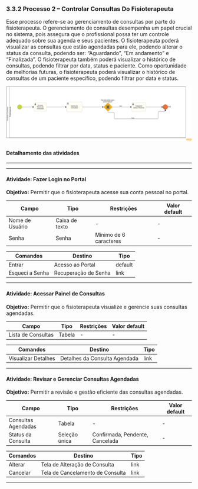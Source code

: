 ### 3.3.2 Processo 2 – Controlar Consultas Do Fisioterapeuta

Esse processo refere-se ao gerenciamento de consultas por parte do fisioterapeuta. O gerenciamento de consultas desempenha um papel crucial no sistema, pois assegura que o profissional possa ter um controle adequado sobre sua agenda e seus pacientes. O fisioterapeuta poderá visualizar as consultas que estão agendadas para ele, podendo alterar o status da consulta, podendo ser: “Aguardando”, “Em andamento” e “Finalizada”. O fisioterapeuta também poderá visualizar o histórico de consultas, podendo filtrar por data, status e paciente. Como oportunidade de melhorias futuras, o fisioterapeuta poderá visualizar o histórico de consultas de um paciente específico, podendo filtrar por data e status.

![Processo 2](../assets/processes/processo-2-controlar-consultas.png)

#### Detalhamento das atividades
---

---

#### **Atividade: Fazer Login no Portal**

**Objetivo:** Permitir que o fisioterapeuta acesse sua conta pessoal no portal.

| **Campo**          | **Tipo**       | **Restrições**               | **Valor default** |
| ------------------ | -------------- | ---------------------------- | ----------------- |
| Nome de Usuário    | Caixa de texto | -                            | -                 |
| Senha              | Senha          | Mínimo de 6 caracteres       | -                 |

| **Comandos**       | **Destino**                         | **Tipo** |
| ------------------ | ---------------------------------- | -------- |
| Entrar             | Acesso ao Portal                   | default  |
| Esqueci a Senha    | Recuperação de Senha               | link     |

---

#### **Atividade: Acessar Painel de Consultas**

**Objetivo:** Permitir que o fisioterapeuta visualize e gerencie suas consultas agendadas.

| **Campo**          | **Tipo**       | **Restrições** | **Valor default** |
| ------------------ | -------------- | --------------- | ----------------- |
| Lista de Consultas | Tabela         | -               | -                 |

| **Comandos**       | **Destino**                         | **Tipo** |
| ------------------ | ---------------------------------- | -------- |
| Visualizar Detalhes| Detalhes da Consulta Agendada       | link     |

---

#### **Atividade: Revisar e Gerenciar Consultas Agendadas**

**Objetivo:** Permitir a revisão e gestão eficiente das consultas agendadas.

| **Campo**          | **Tipo**            | **Restrições** | **Valor default** |
| ------------------ | ------------------- | --------------- | ----------------- |
| Consultas Agendadas| Tabela              | -               | -                 |
| Status da Consulta | Seleção única       | Confirmada, Pendente, Cancelada | - |

| **Comandos**       | **Destino**                         | **Tipo** |
| ------------------ | ---------------------------------- | -------- |
| Alterar            | Tela de Alteração de Consulta       | link     |
| Cancelar           | Tela de Cancelamento de Consulta    | link     |

---
